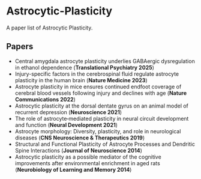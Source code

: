 # Astrocytic-Plasticity
A paper list of Astrocytic Plasticity.

## Papers
* Central amygdala astrocyte plasticity underlies GABAergic dysregulation in ethanol dependence (**Translational Psychiatry 2025**)
* Injury-specific factors in the cerebrospinal fluid regulate astrocyte plasticity in the human brain (**Nature Medicine 2023**)
* Astrocyte plasticity in mice ensures continued endfoot coverage of cerebral blood vessels following injury and declines with age (**Nature Communications 2022**)
* Astrocytic plasticity at the dorsal dentate gyrus on an animal model of recurrent depression (**Neuroscience 2021**)
* The role of astrocyte‐mediated plasticity in neural circuit development and function (**Neural Development 2021**)
* Astrocyte morphology: Diversity, plasticity, and role in  neurological diseases (**CNS Neuroscience & Therapeutics 2019**)
* Structural and Functional Plasticity of Astrocyte Processes and Dendritic Spine Interactions (**Journal of Neuroscience 2014**)
* Astrocytic plasticity as a possible mediator of the cognitive improvements after environmental enrichment in aged rats (**Neurobiology of Learning and Memory 2014**)
